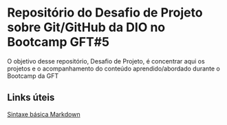 # Repositório do Desafio de Projeto sobre Git/GitHub da DIO no Bootcamp GFT#5
O objetivo desse repositório, Desafio de Projeto, é concentrar aqui os projetos e o acompanhamento do conteúdo aprendido/abordado durante o Bootcamp da GFT

## Links úteis
[Sintaxe básica Markdown](https://www.markdownguide.org/basic-syntax/)
